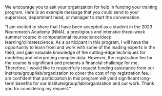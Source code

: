 We encourage you to ask your organization for help in funding your training program. Here is an example message that you could send to your supervisor, department head, or manager to start the conversation. 


“I am excited to share that I have been accepted as a student in the 2023 Neuromatch Academy (NMA), a prestigious and intensive three-week summer course in computational neuroscience/deep learning/climatescience. As a participant in this program, I will have the opportunity to learn from and work with some of the leading experts in the field, and gain valuable knowledge of the cutting-edge techniques for modeling and interpreting complex data. However, the registration fee for the course is significant and presents a financial challenge for me. Therefore, I would like to respectfully request funding assistance from our institute/group/lab/organization to cover the cost of my registration fee. I am confident that participation in this program will yield significant long-term benefits for our institute/group/lab/organization and our work. Thank you for considering my request.”

